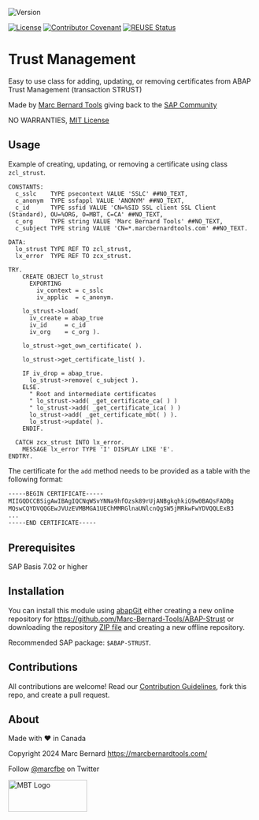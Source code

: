![Version](https://img.shields.io/endpoint?url=https://shield.abap.space/version-shield-json/github/Marc-Bernard-Tools/ABAP-Strust/src/zcl_strust.clas.abap/c_version&label=Version&color=blue)

[![License](https://img.shields.io/github/license/Marc-Bernard-Tools/ABAP-Strust?label=License&color=green)](LICENSE)
[![Contributor Covenant](https://img.shields.io/badge/Contributor%20Covenant-2.1-4baaaa.svg?color=green)](https://github.com/Marc-Bernard-Tools/.github/blob/main/CODE_OF_CONDUCT.md)
[![REUSE Status](https://api.reuse.software/badge/github.com/Marc-Bernard-Tools/ABAP-Strust)](https://api.reuse.software/info/github.com/Marc-Bernard-Tools/ABAP-Strust)

# Trust Management

Easy to use class for adding, updating, or removing certificates from ABAP Trust Management (transaction STRUST)

Made by [Marc Bernard Tools](https://marcbernardtools.com/) giving back to the [SAP Community](https://community.sap.com/)

NO WARRANTIES, [MIT License](LICENSE)

## Usage

Example of creating, updating, or removing a certificate using class `zcl_strust`.

```abap
CONSTANTS:
  c_sslc    TYPE psecontext VALUE 'SSLC' ##NO_TEXT,
  c_anonym  TYPE ssfappl VALUE 'ANONYM' ##NO_TEXT,
  c_id      TYPE ssfid VALUE 'CN=%SID SSL client SSL Client (Standard), OU=%ORG, O=MBT, C=CA' ##NO_TEXT,
  c_org     TYPE string VALUE 'Marc Bernard Tools' ##NO_TEXT,
  c_subject TYPE string VALUE 'CN=*.marcbernardtools.com' ##NO_TEXT.

DATA:
  lo_strust TYPE REF TO zcl_strust,
  lx_error  TYPE REF TO zcx_strust.

TRY.
    CREATE OBJECT lo_strust
      EXPORTING
        iv_context = c_sslc
        iv_applic  = c_anonym.

    lo_strust->load(
      iv_create = abap_true
      iv_id     = c_id
      iv_org    = c_org ).

    lo_strust->get_own_certificate( ).

    lo_strust->get_certificate_list( ).

    IF iv_drop = abap_true.
      lo_strust->remove( c_subject ).
    ELSE.
      " Root and intermediate certificates
      " lo_strust->add( _get_certificate_ca( ) )
      " lo_strust->add( _get_certificate_ica( ) )
      lo_strust->add( _get_certificate_mbt( ) ). 
      lo_strust->update( ).
    ENDIF.

  CATCH zcx_strust INTO lx_error.
    MESSAGE lx_error TYPE 'I' DISPLAY LIKE 'E'.
ENDTRY.
```

The certificate for the `add` method needs to be provided as a table with the following format:

```txt
-----BEGIN CERTIFICATE-----
MIIGQDCCBSigAwIBAgIQCNqWSvYNNa9hfOzsk89rUjANBgkqhkiG9w0BAQsFADBg
MQswCQYDVQQGEwJVUzEVMBMGA1UEChMMRGlnaUNlcnQgSW5jMRkwFwYDVQQLExB3
...
-----END CERTIFICATE-----
```

## Prerequisites

SAP Basis 7.02 or higher

## Installation

You can install this module using [abapGit](https://github.com/abapGit/abapGit) either creating a new online repository for https://github.com/Marc-Bernard-Tools/ABAP-Strust or downloading the repository [ZIP file](https://github.com/Marc-Bernard-Tools/ABAP-Strust/archive/main.zip) and creating a new offline repository.

Recommended SAP package: `$ABAP-STRUST`.

## Contributions

All contributions are welcome! Read our [Contribution Guidelines](CONTRIBUTING.md), fork this repo, and create a pull request.

## About

Made with :heart: in Canada

Copyright 2024 Marc Bernard <https://marcbernardtools.com/>

Follow [@marcfbe](https://twitter.com/marcfbe) on Twitter

<p><a href="https://marcbernardtools.com/"><img width="160" height="65" src="https://marcbernardtools.com/info/MBT_Logo_640x250_on_Gray.png" alt="MBT Logo"></a></p>
